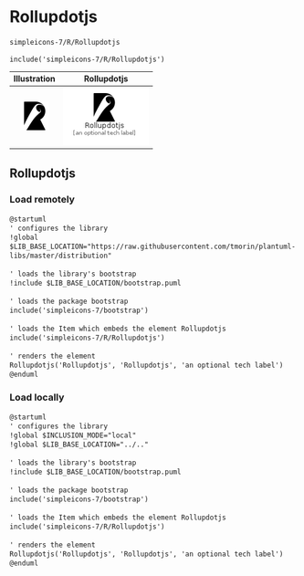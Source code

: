 # Rollupdotjs


```text
simpleicons-7/R/Rollupdotjs
```

```text
include('simpleicons-7/R/Rollupdotjs')
```



| Illustration | Rollupdotjs |
| :---: | :---: |
| ![illustration for Illustration](../../simpleicons-7/R/Rollupdotjs.png) | ![illustration for Rollupdotjs](../../simpleicons-7/R/Rollupdotjs.Local.png) |




## Rollupdotjs

### Load remotely
```plantuml
@startuml
' configures the library
!global $LIB_BASE_LOCATION="https://raw.githubusercontent.com/tmorin/plantuml-libs/master/distribution"

' loads the library's bootstrap
!include $LIB_BASE_LOCATION/bootstrap.puml

' loads the package bootstrap
include('simpleicons-7/bootstrap')

' loads the Item which embeds the element Rollupdotjs
include('simpleicons-7/R/Rollupdotjs')

' renders the element
Rollupdotjs('Rollupdotjs', 'Rollupdotjs', 'an optional tech label')
@enduml
```

### Load locally
```plantuml
@startuml
' configures the library
!global $INCLUSION_MODE="local"
!global $LIB_BASE_LOCATION="../.."

' loads the library's bootstrap
!include $LIB_BASE_LOCATION/bootstrap.puml

' loads the package bootstrap
include('simpleicons-7/bootstrap')

' loads the Item which embeds the element Rollupdotjs
include('simpleicons-7/R/Rollupdotjs')

' renders the element
Rollupdotjs('Rollupdotjs', 'Rollupdotjs', 'an optional tech label')
@enduml
```

